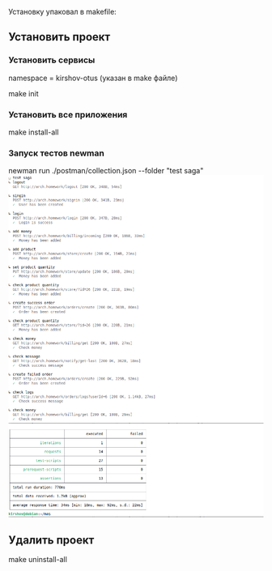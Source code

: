 Установку упаковал в makefile:
## Установить проект
### Установить сервисы
namespace = kirshov-otus (указан в make файле)

make init
### Установить все приложения
make install-all

### Запуск тестов newman
newman run ./postman/collection.json --folder "test saga"
![screen](screenshot/result-1.png)
![screen](screenshot/result-2.png)

## Удалить проект
make uninstall-all


